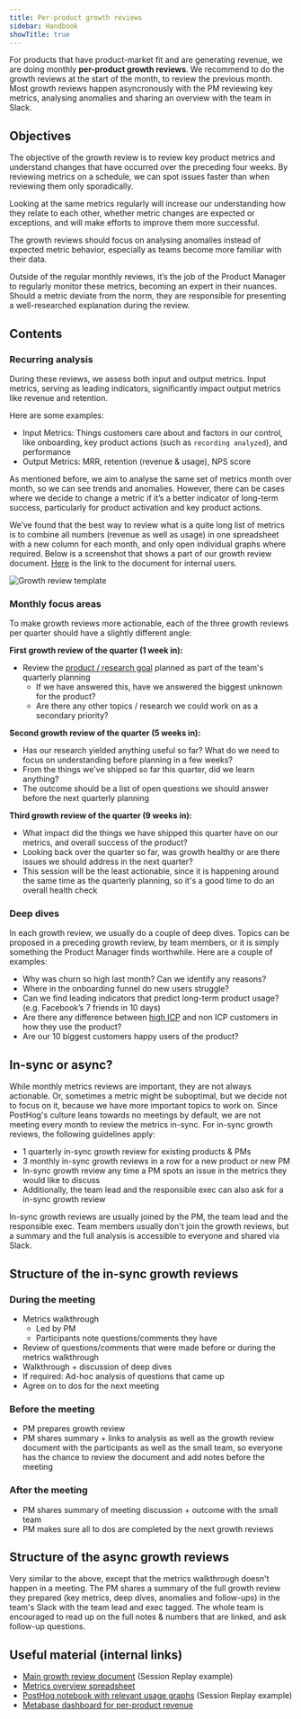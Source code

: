 ```yaml
---
title: Per-product growth reviews
sidebar: Handbook
showTitle: true
---
```


For products that have product-market fit and are generating revenue, we are doing monthly **per-product growth reviews**. We recommend to do the growth reviews at the start of the month, to review the previous month. Most growth reviews happen asyncronously with the PM reviewing key metrics, analysing anomalies and sharing an overview with the team in Slack.

## Objectives

The objective of the growth review is to review key product metrics and understand changes that have occurred over the preceding four weeks. By reviewing metrics on a schedule, we can spot issues faster than when reviewing them only sporadically. 

Looking at the same metrics regularly will increase our understanding how they relate to each other, whether metric changes are expected or exceptions, and will make efforts to improve them more successful.

The growth reviews should focus on analysing anomalies instead of expected metric behavior, especially as teams become more familiar with their data.

Outside of the regular monthly reviews, it’s the job of the Product Manager to regularly monitor these metrics, becoming an expert in their nuances. Should a metric deviate from the norm, they are responsible for presenting a well-researched explanation during the review.

## Contents

### Recurring analysis

During these reviews, we assess both input and output metrics. Input metrics, serving as leading indicators, significantly impact output metrics like revenue and retention.

Here are some examples:

- Input Metrics: Things customers care about and factors in our control, like onboarding, key product actions (such as `recording analyzed`), and performance
- Output Metrics: MRR, retention (revenue & usage), NPS score

As mentioned before, we aim to analyse the same set of metrics month over month, so we can see trends and anomalies. However, there can be cases where we decide to change a metric if it’s a better indicator of long-term success, particularly for product activation and key product actions.

We’ve found that the best way to review what is a quite long list of metrics is to combine all numbers (revenue as well as usage) in one spreadsheet with a new column for each month, and only open individual graphs where required. Below is a screenshot that shows a part of our growth review document. [Here](https://docs.google.com/spreadsheets/d/1Q_hibP9Pv4b8H_9guceKXNrTUP0B_5hWvmiM-EJ2LrU/edit#gid=541742743) is the link to the document for internal users. 

![Growth review template](https://res.cloudinary.com/dmukukwp6/image/upload/v1710055416/posthog.com/contents/images/handbook/growth-review-template.png)

### Monthly focus areas

To make growth reviews more actionable, each of the three growth reviews per quarter should have a slightly different angle:

**First growth review of the quarter (1 week in):**
- Review the [product / research goal](/handbook/product/product-team#product-goals) planned as part of the team's quarterly planning
    - If we have answered this, have we answered the biggest unknown for the product?
    - Are there any other topics / research we could work on as a secondary priority?

**Second growth review of the quarter (5 weeks in):**
- Has our research yielded anything useful so far? What do we need to focus on understanding before planning in a few weeks?
- From the things we've shipped so far this quarter, did we learn anything?
- The outcome should be a list of open questions we should answer before the next quarterly planning

**Third growth review of the quarter (9 weeks in):**
- What impact did the things we have shipped this quarter have on our metrics, and overall success of the product?
- Looking back over the quarter so far, was growth healthy or are there issues we should address in the next quarter?
- This session will be the least actionable, since it is happening around the same time as the quarterly planning, so it's a good time to do an overall health check

### Deep dives

In each growth review, we usually do a couple of deep dives. Topics can be proposed in a preceding growth review, by team members, or it is simply something the Product Manager finds worthwhile. Here are a couple of examples:

- Why was churn so high last month? Can we identify any reasons?
- Where in the onboarding funnel do new users struggle?
- Can we find leading indicators that predict long-term product usage? (e.g. Facebook’s 7 friends in 10 days)
- Are there any difference between [high ICP](/handbook/who-we-are-building-for) and non ICP customers in how they use the product?
- Are our 10 biggest customers happy users of the product?

## In-sync or async?

While monthly metrics reviews are important, they are not always actionable. Or, sometimes a metric might be suboptimal, but we decide not to focus on it, because we have more important topics to work on. Since PostHog's culture leans towards no meetings by default, we are not meeting every month to review the metrics in-sync. For in-sync growth reviews, the following guidelines apply:

- 1 quarterly in-sync growth review for existing products & PMs
- 3 monthly in-sync growth reviews in a row for a new product or new PM
- In-sync growth review any time a PM spots an issue in the metrics they would like to discuss
- Additionally, the team lead and the responsible exec can also ask for a in-sync growth review

In-sync growth reviews are usually joined by the PM, the team lead and the responsible exec. Team members usually don't join the growth reviews, but a summary and the full analysis is accessible to everyone and shared via Slack.

## Structure of the in-sync growth reviews

### During the meeting

- Metrics walkthrough
    - Led by PM
    - Participants note questions/comments they have
- Review of questions/comments that were made before or during the metrics walkthrough
- Walkthrough + discussion of deep dives
- If required: Ad-hoc analysis of questions that came up
- Agree on to dos for the next meeting

### Before the meeting

- PM prepares growth review
- PM shares summary + links to analysis as well as the growth review document with the participants as well as the small team, so everyone has the chance to review the document and add notes before the meeting

### After the meeting

- PM shares summary of meeting discussion + outcome with the small team
- PM makes sure all to dos are completed by the next growth reviews

## Structure of the async growth reviews

Very similar to the above, except that the metrics walkthrough doesn't happen in a meeting. The PM shares a summary of the full growth review they prepared (key metrics, deep dives, anomalies and follow-ups) in the team's Slack with the team lead and exec tagged. The whole team is encouraged to read up on the full notes & numbers that are linked, and ask follow-up questions.

## Useful material (internal links)

- [Main growth review document](https://docs.google.com/document/d/1MgunwZ4_scm7RaEBocyQJzQUt48kTkiBX_529Do50F4/edit#heading=h.na8qqkjykso0) (Session Replay example)
- [Metrics overview spreadsheet](https://docs.google.com/spreadsheets/d/1Q_hibP9Pv4b8H_9guceKXNrTUP0B_5hWvmiM-EJ2LrU/edit#gid=541742743)
- [PostHog notebook with relevant usage graphs](https://us.posthog.com/project/2/notebooks/6FwGbwN5) (Session Replay example)
- [Metabase dashboard for per-product revenue](http://metabase-prod-us/dashboard/39-revenue-growth-by-product?product=session_replay)
